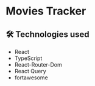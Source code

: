 # Movies Tracker

## 🛠️ Technologies used 
- React 
- TypeScript 
- React-Router-Dom 
- React Query
- fortawesome